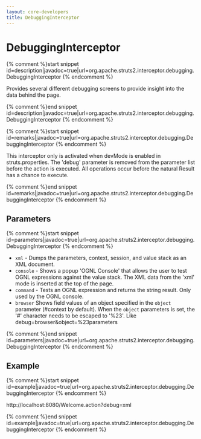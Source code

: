 ```yaml
---
layout: core-developers
title: DebuggingInterceptor
---
```


# DebuggingInterceptor



{% comment %}start snippet id=description|javadoc=true|url=org.apache.struts2.interceptor.debugging.DebuggingInterceptor {% endcomment %}
<p> <p>
 Provides several different debugging screens to provide insight into the
 data behind the page.
 </p>
</p>
{% comment %}end snippet id=description|javadoc=true|url=org.apache.struts2.interceptor.debugging.DebuggingInterceptor {% endcomment %}


{% comment %}start snippet id=remarks|javadoc=true|url=org.apache.struts2.interceptor.debugging.DebuggingInterceptor {% endcomment %}
<p> This interceptor only is activated when devMode is enabled in
 struts.properties. The 'debug' parameter is removed from the parameter list
 before the action is executed. All operations occur before the natural
 Result has a chance to execute.
</p>
{% comment %}end snippet id=remarks|javadoc=true|url=org.apache.struts2.interceptor.debugging.DebuggingInterceptor {% endcomment %}

## Parameters



{% comment %}start snippet id=parameters|javadoc=true|url=org.apache.struts2.interceptor.debugging.DebuggingInterceptor {% endcomment %}
<p> <ul>
 <li> <code>xml</code> - Dumps the parameters, context, session, and value
 stack as an XML document.</li>
 <li> <code>console</code> - Shows a popup 'OGNL Console' that allows the
 user to test OGNL expressions against the value stack. The XML data from
 the 'xml' mode is inserted at the top of the page.</li>
 <li> <code>command</code> - Tests an OGNL expression and returns the
 string result. Only used by the OGNL console.</li>
 <li><code>browser</code> Shows field values of an object specified in the 
 <code>object</code> parameter (#context by default). When the <code>object</code>
 parameters is set, the '#' character needs to be escaped to '%23'. Like
 debug=browser&object=%23parameters</li>
 </ul>
</p>
{% comment %}end snippet id=parameters|javadoc=true|url=org.apache.struts2.interceptor.debugging.DebuggingInterceptor {% endcomment %}

## Example



{% comment %}start snippet id=example|javadoc=true|url=org.apache.struts2.interceptor.debugging.DebuggingInterceptor {% endcomment %}
<p>  http://localhost:8080/Welcome.action?debug=xml
</p>
{% comment %}end snippet id=example|javadoc=true|url=org.apache.struts2.interceptor.debugging.DebuggingInterceptor {% endcomment %}
